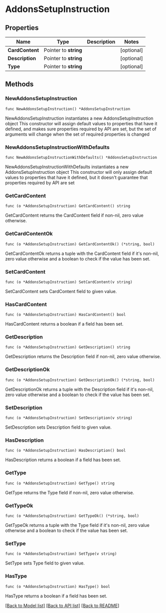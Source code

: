 # AddonsSetupInstruction

## Properties

Name | Type | Description | Notes
------------ | ------------- | ------------- | -------------
**CardContent** | Pointer to **string** |  | [optional] 
**Description** | Pointer to **string** |  | [optional] 
**Type** | Pointer to **string** |  | [optional] 

## Methods

### NewAddonsSetupInstruction

`func NewAddonsSetupInstruction() *AddonsSetupInstruction`

NewAddonsSetupInstruction instantiates a new AddonsSetupInstruction object
This constructor will assign default values to properties that have it defined,
and makes sure properties required by API are set, but the set of arguments
will change when the set of required properties is changed

### NewAddonsSetupInstructionWithDefaults

`func NewAddonsSetupInstructionWithDefaults() *AddonsSetupInstruction`

NewAddonsSetupInstructionWithDefaults instantiates a new AddonsSetupInstruction object
This constructor will only assign default values to properties that have it defined,
but it doesn't guarantee that properties required by API are set

### GetCardContent

`func (o *AddonsSetupInstruction) GetCardContent() string`

GetCardContent returns the CardContent field if non-nil, zero value otherwise.

### GetCardContentOk

`func (o *AddonsSetupInstruction) GetCardContentOk() (*string, bool)`

GetCardContentOk returns a tuple with the CardContent field if it's non-nil, zero value otherwise
and a boolean to check if the value has been set.

### SetCardContent

`func (o *AddonsSetupInstruction) SetCardContent(v string)`

SetCardContent sets CardContent field to given value.

### HasCardContent

`func (o *AddonsSetupInstruction) HasCardContent() bool`

HasCardContent returns a boolean if a field has been set.

### GetDescription

`func (o *AddonsSetupInstruction) GetDescription() string`

GetDescription returns the Description field if non-nil, zero value otherwise.

### GetDescriptionOk

`func (o *AddonsSetupInstruction) GetDescriptionOk() (*string, bool)`

GetDescriptionOk returns a tuple with the Description field if it's non-nil, zero value otherwise
and a boolean to check if the value has been set.

### SetDescription

`func (o *AddonsSetupInstruction) SetDescription(v string)`

SetDescription sets Description field to given value.

### HasDescription

`func (o *AddonsSetupInstruction) HasDescription() bool`

HasDescription returns a boolean if a field has been set.

### GetType

`func (o *AddonsSetupInstruction) GetType() string`

GetType returns the Type field if non-nil, zero value otherwise.

### GetTypeOk

`func (o *AddonsSetupInstruction) GetTypeOk() (*string, bool)`

GetTypeOk returns a tuple with the Type field if it's non-nil, zero value otherwise
and a boolean to check if the value has been set.

### SetType

`func (o *AddonsSetupInstruction) SetType(v string)`

SetType sets Type field to given value.

### HasType

`func (o *AddonsSetupInstruction) HasType() bool`

HasType returns a boolean if a field has been set.


[[Back to Model list]](../README.md#documentation-for-models) [[Back to API list]](../README.md#documentation-for-api-endpoints) [[Back to README]](../README.md)


